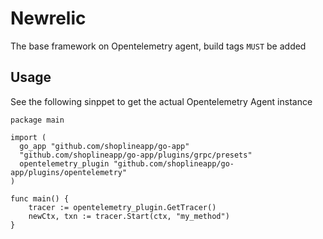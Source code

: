 # Newrelic

The base framework on Opentelemetry agent, build tags `MUST` be added

## Usage

See the following sinppet to get the actual Opentelemetry Agent instance

```golang
package main

import (
  go_app "github.com/shoplineapp/go-app"
  "github.com/shoplineapp/go-app/plugins/grpc/presets"
  opentelemetry_plugin "github.com/shoplineapp/go-app/plugins/opentelemetry"
)

func main() {
	tracer := opentelemetry_plugin.GetTracer()
	newCtx, txn := tracer.Start(ctx, "my_method")
}
```

